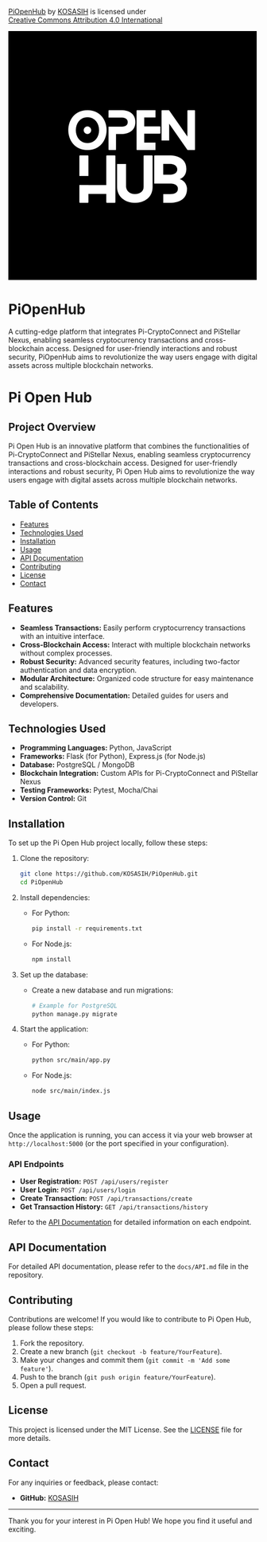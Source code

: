 <p xmlns:cc="http://creativecommons.org/ns#" xmlns:dct="http://purl.org/dc/terms/"><a property="dct:title" rel="cc:attributionURL" href="https://github.com/KOSASIH/PiOpenHub">PiOpenHub</a> by <a rel="cc:attributionURL dct:creator" property="cc:attributionName" href="https://www.linkedin.com/in/kosasih-81b46b5a">KOSASIH</a> is licensed under <a href="https://creativecommons.org/licenses/by/4.0/?ref=chooser-v1" target="_blank" rel="license noopener noreferrer" style="display:inline-block;">Creative Commons Attribution 4.0 International<img style="height:22px!important;margin-left:3px;vertical-align:text-bottom;" src="https://mirrors.creativecommons.org/presskit/icons/cc.svg?ref=chooser-v1" alt=""><img style="height:22px!important;margin-left:3px;vertical-align:text-bottom;" src="https://mirrors.creativecommons.org/presskit/icons/by.svg?ref=chooser-v1" alt=""></a></p>

![Logo](src/main/assets/images/piopenhub_logo.png) 

# PiOpenHub
A cutting-edge platform that integrates Pi-CryptoConnect and PiStellar Nexus, enabling seamless cryptocurrency transactions and cross-blockchain access. Designed for user-friendly interactions and robust security, PiOpenHub aims to revolutionize the way users engage with digital assets across multiple blockchain networks.

# Pi Open Hub

## Project Overview
Pi Open Hub is an innovative platform that combines the functionalities of Pi-CryptoConnect and PiStellar Nexus, enabling seamless cryptocurrency transactions and cross-blockchain access. Designed for user-friendly interactions and robust security, Pi Open Hub aims to revolutionize the way users engage with digital assets across multiple blockchain networks.

## Table of Contents
- [Features](#features)
- [Technologies Used](#technologies-used)
- [Installation](#installation)
- [Usage](#usage)
- [API Documentation](#api-documentation)
- [Contributing](#contributing)
- [License](#license)
- [Contact](#contact)

## Features
- **Seamless Transactions:** Easily perform cryptocurrency transactions with an intuitive interface.
- **Cross-Blockchain Access:** Interact with multiple blockchain networks without complex processes.
- **Robust Security:** Advanced security features, including two-factor authentication and data encryption.
- **Modular Architecture:** Organized code structure for easy maintenance and scalability.
- **Comprehensive Documentation:** Detailed guides for users and developers.

## Technologies Used
- **Programming Languages:** Python, JavaScript
- **Frameworks:** Flask (for Python), Express.js (for Node.js)
- **Database:** PostgreSQL / MongoDB
- **Blockchain Integration:** Custom APIs for Pi-CryptoConnect and PiStellar Nexus
- **Testing Frameworks:** Pytest, Mocha/Chai
- **Version Control:** Git

## Installation
To set up the Pi Open Hub project locally, follow these steps:

1. Clone the repository:
   ```bash
   git clone https://github.com/KOSASIH/PiOpenHub.git
   cd PiOpenHub
   ```

2. Install dependencies:
   - For Python:
     ```bash
     pip install -r requirements.txt
     ```
   - For Node.js:
     ```bash
     npm install
     ```

3. Set up the database:
   - Create a new database and run migrations:
     ```bash
     # Example for PostgreSQL
     python manage.py migrate
     ```

4. Start the application:
   - For Python:
     ```bash
     python src/main/app.py
     ```
   - For Node.js:
     ```bash
     node src/main/index.js
     ```

## Usage
Once the application is running, you can access it via your web browser at `http://localhost:5000` (or the port specified in your configuration). 

### API Endpoints
- **User Registration:** `POST /api/users/register`
- **User Login:** `POST /api/users/login`
- **Create Transaction:** `POST /api/transactions/create`
- **Get Transaction History:** `GET /api/transactions/history`

Refer to the [API Documentation](#api-documentation) for detailed information on each endpoint.

## API Documentation
For detailed API documentation, please refer to the `docs/API.md` file in the repository.

## Contributing
Contributions are welcome! If you would like to contribute to Pi Open Hub, please follow these steps:

1. Fork the repository.
2. Create a new branch (`git checkout -b feature/YourFeature`).
3. Make your changes and commit them (`git commit -m 'Add some feature'`).
4. Push to the branch (`git push origin feature/YourFeature`).
5. Open a pull request.

## License
This project is licensed under the MIT License. See the [LICENSE](LICENSE) file for more details.

## Contact
For any inquiries or feedback, please contact:
- **GitHub:** [KOSASIH](https://github.com/KOSASIH)

---

Thank you for your interest in Pi Open Hub! We hope you find it useful and exciting.

